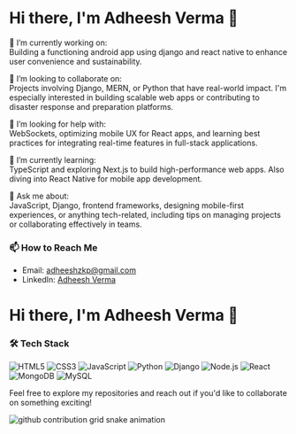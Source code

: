 # Hi there, I'm Adheesh Verma 👋

🔭 I’m currently working on:  
Building a functioning android app using django and react native to enhance user convenience and sustainability.

👥 I’m looking to collaborate on:  
Projects involving Django, MERN, or Python that have real-world impact. I'm especially interested in building scalable web apps or contributing to disaster response and preparation platforms.

🤝 I’m looking for help with:  
WebSockets, optimizing mobile UX for React apps, and learning best practices for integrating real-time features in full-stack applications.

🌱 I’m currently learning:  
TypeScript and exploring Next.js to build high-performance web apps. Also diving into React Native for mobile app development.

💬 Ask me about:  
JavaScript, Django, frontend frameworks, designing mobile-first experiences, or anything tech-related, including tips on managing projects or collaborating effectively in teams.

### 📫 How to Reach Me

- Email: [adheeshzkp@gmail.com](mailto:adheeshzkp@gmail.com)
- LinkedIn: [Adheesh Verma](https://www.linkedin.com/in/adheesh-verma-177538324/)

# Hi there, I'm Adheesh Verma 👋

### 🛠️ Tech Stack
![HTML5](https://img.shields.io/badge/-HTML5-E34F26?logo=html5&logoColor=fff&style=for-the-badge)
![CSS3](https://img.shields.io/badge/-CSS3-1572B6?logo=css3&logoColor=fff&style=for-the-badge)
![JavaScript](https://img.shields.io/badge/-JavaScript-F7DF1E?logo=javascript&logoColor=000&style=for-the-badge)
![Python](https://img.shields.io/badge/-Python-3776AB?logo=python&logoColor=fff&style=for-the-badge)
![Django](https://img.shields.io/badge/-Django-092E20?logo=django&logoColor=fff&style=for-the-badge)
![Node.js](https://img.shields.io/badge/-Node.js-339933?logo=node.js&logoColor=fff&style=for-the-badge)
![React](https://img.shields.io/badge/-React-61DAFB?logo=react&logoColor=000&style=for-the-badge)
![MongoDB](https://img.shields.io/badge/-MongoDB-47A248?logo=mongodb&logoColor=fff&style=for-the-badge)
![MySQL](https://img.shields.io/badge/-MySQL-4479A1?logo=mysql&logoColor=fff&style=for-the-badge)

<!--### 📊 GitHub Stats:
![Adheesh's GitHub stats](https://github-readme-stats.vercel.app/api?username=your-github-username&show_icons=true&theme=radical)

### 🏆 GitHub Trophies:
[![trophy](https://github-profile-trophy.vercel.app/?username=your-github-username&theme=radical)](https://github.com/ryo-ma/github-profile-trophy)-->

<!--### 🔥 Top Languages:
[![Top Langs](https://github-readme-stats.vercel.app/api/top-langs/?username=adheesh0807&layout=compact&theme=radical)](https://github.com/anuraghazra/github-readme-stats)-->


Feel free to explore my repositories and reach out if you'd like to collaborate on something exciting!

<picture>
  <source media="(prefers-color-scheme: dark)" srcset="https://raw.githubusercontent.com/YOUR_GITHUB_USERNAME/YOUR_GITHUB_USERNAME/output/github-contribution-grid-snake-dark.svg">
  <source media="(prefers-color-scheme: light)" srcset="https://raw.githubusercontent.com/YOUR_GITHUB_USERNAME/YOUR_GITHUB_USERNAME/output/github-contribution-grid-snake.svg">
  <img alt="github contribution grid snake animation" src="https://raw.githubusercontent.com/YOUR_GITHUB_USERNAME/YOUR_GITHUB_USERNAME/output/github-contribution-grid-snake.svg">
</picture>
